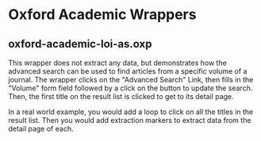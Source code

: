 # Oxford Academic Wrappers

## oxford-academic-loi-as.oxp

This wrapper does not extract any data, but demonstrates how the advanced search can be used to find articles from a specific volume of a journal.
The wrapper clicks on the "Advanced Search" Link, then fills in the "Volume" form field followed by a click on the button to update the search.
Then, the first title on the result list is clicked to get to its detail page.

In a real world example, you would add a loop to click on all the titles in the result list. Then you would add extraction markers to extract data from the detail page of each.
